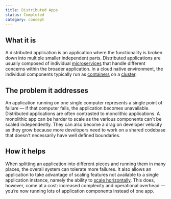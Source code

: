 ```yaml
---
title: Distributed Apps
status: Completed
category: concept
---
```


## What it is

A distributed application is an application where the functionality is broken down into multiple smaller independent parts. Distributed applications are usually composed of individual [microservices](https://github.com/cncf/glossary/blob/main/content/en/microservices.md) that handle different concerns within the broader application. In a cloud native environment, the individual components typically run as [containers](https://github.com/cncf/glossary/blob/main/content/en/container.md) on a [cluster](https://github.com/cncf/glossary/blob/main/content/en/cluster.md). 

## The problem it addresses 

An application running on one single computer represents a single point of failure — if that computer fails, the application becomes unavailable. Distributed applications are often contrasted to monolithic applications. A monolithic app can be harder to scale as the various components can't be scaled independently. They can also become a drag on developer velocity as they grow because more developers need to work on a shared codebase that doesn't necessarily have well defined boundaries.

## How it helps

When splitting an application into different pieces and running them in many places, the overall system can tolerate more failures. It also allows an application to take advantage of scaling features not available to a single application instance, namely the ability to [scale horizontally](https://github.com/cncf/glossary/blob/main/content/en/horizontal-scaling.md). This does, however, come at a cost: increased complexity and operational overhead — you’re now running lots of application components instead of one app.

